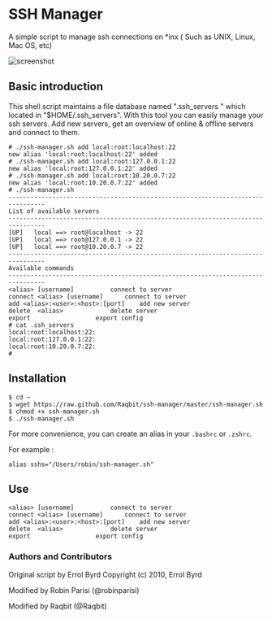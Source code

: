 # SSH Manager


A simple script to manage ssh connections on *inx ( Such as UNIX, Linux, Mac OS, etc)

![screenshot](https://github.com/Raqbit/ssh-manager/raw/master/screenshot.png)

## Basic introduction

This shell script maintains a file database named ".ssh_servers " which located in "$HOME/.ssh_servers".
With this tool you can easily manage your ssh servers. 
Add new servers, get an overview of online & offline servers and connect to them.

    # ./ssh-manager.sh add local:root:localhost:22
	new alias 'local:root:localhost:22' added
    # ./ssh-manager.sh add local:root:127.0.0.1:22
	new alias 'local:root:127.0.0.1:22' added
    # ./ssh-manager.sh add local:root:10.20.0.7:22
	new alias 'local:root:10.20.0.7:22' added
    # ./ssh-manager.sh
	--------------------------------------------------------------------------------
	List of available servers 
	--------------------------------------------------------------------------------
	[UP]   local ==> root@localhost -> 22
	[UP]   local ==> root@127.0.0.1 -> 22
	[UP]   local ==> root@10.20.0.7 -> 22
	--------------------------------------------------------------------------------
	Available commands
	--------------------------------------------------------------------------------
	<alias> [username]			connect to server
	connect	<alias>	[username]		connect to server
	add	<alias>:<user>:<host>:[port]	add new server
	delete	<alias>				delete server
	export					export config
    # cat .ssh_servers 
	local:root:localhost:22:
	local:root:127.0.0.1:22:
	local:root:10.20.0.7:22:
    #

## Installation

    $ cd ~
    $ wget https://raw.github.com/Raqbit/ssh-manager/master/ssh-manager.sh
    $ chmod +x ssh-manager.sh
    $ ./ssh-manager.sh
    
For more convenience, you can create an alias in your `.bashrc` or `.zshrc`.

For example :

    alias sshs="/Users/robin/ssh-manager.sh"

## Use

	<alias> [username]			connect to server
	connect	<alias>	[username]		connect to server
	add	<alias>:<user>:<host>:[port]	add new server
	delete	<alias>				delete server
	export					export config                                     

### Authors and Contributors

Original script by Errol Byrd
Copyright (c) 2010, Errol Byrd 

Modified by Robin Parisi (@robinparisi)

Modified by Raqbit (@Raqbit)
